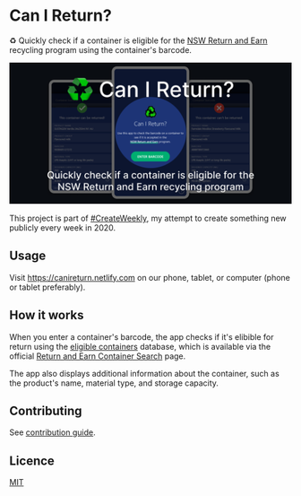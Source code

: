# Can I Return?

♻ Quickly check if a container is eligible for the [NSW Return and Earn](https://returnandearn.org.au/) recycling program using the container's barcode.

[![Promotional image showing the app](./promo.png)](https://canireturn.netlify.com/)

This project is part of [#CreateWeekly](https://dev.to/josephuspaye/createweekly-create-something-new-publicly-every-week-in-2020-1nh9), my attempt to create something new publicly every week in 2020.

## Usage

Visit <https://canireturn.netlify.com> on our phone, tablet, or computer (phone or tablet preferably).

## How it works

When you enter a container's barcode, the app checks if it's elibible for return using the [eligible containers](https://returnandearn.org.au/how-it-works/containers/") database, which is available via the official [Return and Earn Container Search](https://cds.epa.nsw.gov.au/CDSContainerSearchPage) page.

The app also displays additional information about the container, such as the product's name, material type, and storage capacity.

## Contributing

See [contribution guide](CONTRIBUTING.md).

## Licence

[MIT](LICENCE)
